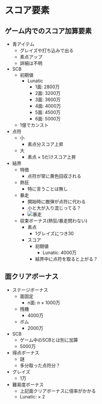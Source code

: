 # スコア要素

## ゲーム内でのスコア加算要素
- 青アイテム
  - グレイズや打ち込みで出る
  - 素点アップ
  - 詳細は不明
- SCB
  - 初期値
    - Lunatic
      - 1面: 2800万
      - 2面: 3200万
      - 3面: 3600万
      - 4面: 4000万
      - 5面: 4500万
      - 6面: 5000万
  - 1億でカンスト
- 点符
  - 小
    - 素点分スコア上昇
  - 大
    - 素点 × 5だけスコア上昇
- 結界
  - 特徴
    - 点符が常に黄色回収される
  - 熱狂
    - 特に言うことは無し
  - 暴走
    - 開始時に敵弾が点符に代わる
    - 小と大が入り混じってる？
    - ![暴走](/content/score-base/rampage.png "暴走")
  - 収束ボーナス(熱狂/暴走問わない)
    - 素点
      - 1グレイズにつき30
    - スコア
      - 初期値
        - Lunatic: 4000万
      - 結界中に点符を取ると上がる？

## 面クリアボーナス
- ステージボーナス
  - 面固定
    - n面: n × 1000万
  - 残機
    - 4000万
  - ボム
    - 2000万
- SCB
  - ゲーム中のSCBとは別に加算
  - 5000万
- 得点ボーナス
  - 謎
  - 多分取った点符分？
- グレイズ
  - 1万
- 難易度ボーナス
  - 上記面クリアボーナスに倍率がかかる
  - Lunatic: × 2